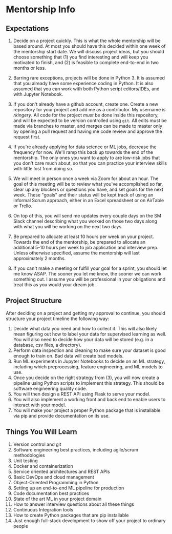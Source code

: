 # Mentorship Info

## Expectations
1. Decide on a project quickly. This is what the whole mentorship will be based around. At most you should have this decided within one week of the mentorship start date. We will discuss project ideas, but you should choose something that (1) you find interesting and will keep you motivated to finish, and (2) is feasible to complete end-to-end in two months or less.

2. Barring rare exceptions, projects will be done in Python 3. It is assumed that you already have some experience coding in Python. It is also assumed that you can work with both Python script editors/IDEs, and with Jupyter Notebook.

3. If you don't already have a github account, create one. Create a new repository for your project and add me as a contributor. My username is _rkingery_. All code for the project *must* be done inside this repository, and will be expected to be version controlled using `git`. All edits must be made via branches to master, and merges can be made to master only by opening a pull request and having me code review and approve the request first.

4. If you're already applying for data science or ML jobs, decrease the frequency for now. We'll ramp this back up towards the end of the mentorship. The only ones you want to apply to are low-risk jobs that you don't care much about, so that you can practice your interview skills with little lost from doing so.

5. We will meet in person once a week via Zoom for about an hour. The goal of this meeting will be to review what you've accomplished so far, clear up any blockers or questions you have, and set goals for the next week. These "goals" and their status will be kept track of using an informal Scrum approach, either in an Excel spreadsheet or on AirTable or Trello.

6. On top of this, you will send me updates every couple days on the SM Slack channel describing what you worked on those two days along with what you will be working on the next two days.

7. Be prepared to allocate at least 10 hours per week on your project. Towards the end of the mentorship, be prepared to allocate an additional 5-10 hours per week to job application and interview prep. Unless otherwise specified, assume the mentorship will last approximately 2 months.

8. If you can't make a meeting or fulfill your goal for a sprint, you should let me know ASAP. The sooner you let me know, the sooner we can work something out. I assume you will be professional in your obligations and treat this as you would your dream job.

## Project Structure
After deciding on a project and getting my approval to continue, you should structure your project timeline the following way:
1. Decide what data you need and how to collect it. This will also likely mean figuring out how to label your data for supervised learning as well. You will also need to decide how your data will be stored (e.g. in a database, csv files, a directory).
2. Perform data inspection and cleaning to make sure your dataset is good enough to train on. Bad data will create bad models.
3. Run ML experiments in Jupyter Notebooks to decide on an ML strategy, including which preprocessing, feature engineering, and ML models to use.
4. Once you decide on the right strategy from (3), you will now create a pipeline using Python scripts to implement this strategy. This should be software engineering quality code.
5. You will then design a REST API using Flask to serve your model.
6. You will also implement a working front and back end to enable users to interact with your model.
7. You will make your project a proper Python package that is installable via pip and provide documentation on its use.

## Things You Will Learn
1. Version control and git
2. Software engineering best practices, including agile/scrum methodologies
3. Unit testing
4. Docker and containerization
5. Service oriented architectures and REST APIs
6. Basic DevOps and cloud management
7. Object-Oriented Programming in Python
8. Setting up an end-to-end ML pipeline for production
9. Code documentation best practices
10. State of the art ML in your project domain
11. How to answer interview questions about all these things
12. Continuous Integration tools
13. How to create Python packages that are pip installable
14. Just enough full-stack development to show off your project to ordinary people
